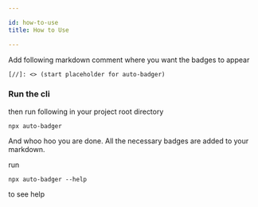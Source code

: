 ```yaml
---

id: how-to-use
title: How to Use

---
```


Add following markdown comment where you want the badges to appear

```
[//]: <> (start placeholder for auto-badger)
```

### Run the cli

then run following in your project root directory

```
npx auto-badger
```

And whoo hoo you are done. All the necessary badges are added to your markdown.

run 

```
npx auto-badger --help
```
to see help

